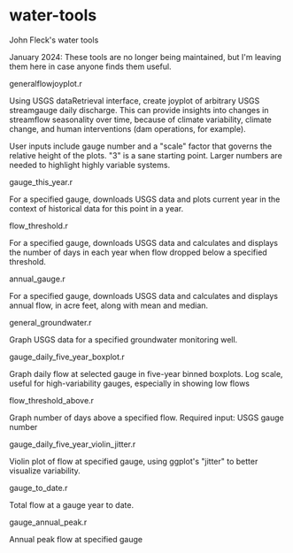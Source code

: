 # water-tools
John Fleck's water tools

January 2024: These tools are no longer being maintained, but I'm leaving them here in case anyone finds them useful.

generalflowjoyplot.r

Using USGS dataRetrieval interface, create joyplot of arbitrary USGS streamgauge daily discharge. This can provide insights into changes in streamflow seasonality over time, because of climate variability, climate change, and human interventions (dam operations, for example).

User inputs include gauge number and a "scale" factor that governs the relative height of the plots. "3" is a sane starting point. Larger numbers are needed to highlight highly variable systems.

gauge_this_year.r

For a specified gauge, downloads USGS data and plots current year in the context of historical data for this point in a year.

flow_threshold.r

For a specified gauge, downloads USGS data and calculates and displays the number of days in each year when flow dropped below a specified threshold.

annual_gauge.r

For a specified gauge, downloads USGS data and calculates and displays annual flow, in acre feet, along with mean and median.

general_groundwater.r

Graph USGS data for a specified groundwater monitoring well.

gauge_daily_five_year_boxplot.r

Graph daily flow at selected gauge in five-year binned boxplots. Log scale, useful for high-variability gauges, especially in showing low flows

flow_threshold_above.r

Graph number of days above a specified flow. Required input: USGS gauge number

gauge_daily_five_year_violin_jitter.r

Violin plot of flow at specified gauge, using ggplot's "jitter" to better visualize variability.

gauge_to_date.r

Total flow at a gauge year to date.

gauge_annual_peak.r

Annual peak flow at specified gauge
